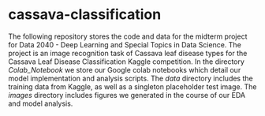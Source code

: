# cassava-classification

The following repository stores the code and data for the midterm project for Data 2040 - Deep Learning and Special Topics in Data Science. The project is an image recognition task of Cassava leaf disease types for the Cassava Leaf Disease Classification Kaggle competition. In the directory *Colab_Notebook* we store our Google colab notebooks which detail our model implementation and analysis scripts. The *data* directory includes the training data from Kaggle, as well as a singleton placeholder test image. The *images* directory includes figures we generated in the course of our EDA and model analysis.

